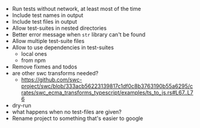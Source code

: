 - Run tests without network, at least most of the time
- Include test names in output
- Include test files in output
- Allow test-suites in nested directories
- Better error message when `str` library can't be found
- Allow multiple test-suite files
- Allow to use dependencies in test-suites
  - local ones
  - from npm
- Remove fixmes and todos
- are other swc transforms needed?
  - https://github.com/swc-project/swc/blob/333acb56223139817c1df0c8b3763190b55a6295/crates/swc_ecma_transforms_typescript/examples/ts_to_js.rs#L67..L76
- dry-run
- what happens when no test-files are given?
- Rename project to something that's easier to google
